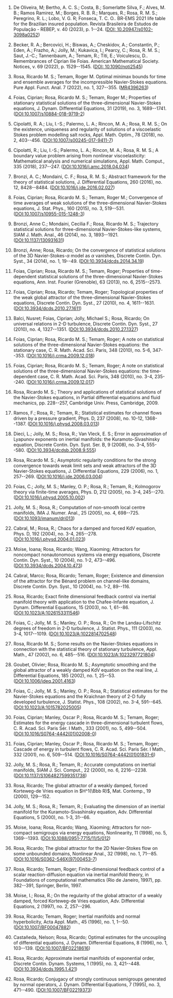 
1. De Oliveira, M; Bertho, A. C. S.; Costa, B.; Somerlatte Silva, F.; Alves, M. B.; Ramos Ramirez, M.; Borges, R. B. R.; Marques, R.; Rosa, R. M. S.; Peregrino, R. L.; Lobo, V. G. R; Fonseca, T. C. O.. BR-EMS 2021 life table for the Brazilian insured population. Revista Brasileira de Estudos de População - REBEP, v. 40 (2023), p. 1--24. ([DOI: 10.20947/s0102-3098a0252](http://dx.doi.org/10.20947/s0102-3098a0252))

1. Becker, R. A.; Bercovici, H.; Biswas, A.; Cheskidov, A.; Constantin, P.; Eden, A.; Frazho, A.; Jolly, M.; Kukavica, I.; Pearcy, C.; Rosa, R. M. S.; Saut, J.-C.; Tannenbaum, A.; Temam, R.; Titi, E.; Voiculescu, D.. Remembrances of Ciprian Ilie Foias. American Mathematical Society. Notices, v. 69 (2022), p. 1529--1545. ([DOI: 10.1090/noti2545](https://doi.org/10.1090/noti2545))

1. Rosa, Ricardo M. S.; Temam, Roger M. Optimal minimax bounds for time and ensemble averages for the incompressible Navier-Stokes equations. Pure Appl. Funct. Anal. 7 (2022), no. 1, 327--355. ([MR4396263](http://www.ams.org/mathscinet-getitem?mr=MR4396263))

1. Foias, Ciprian; Rosa, Ricardo M. S.; Temam, Roger M.; Properties of stationary statistical solutions of the three-dimensional Navier-Stokes equations, J. Dynam. Differential Equations, 31 (2019), no. 3, 1689--1741. ([DOI:10.1007/s10884-018-9719-2](https://doi.org/10.1007/s10884-018-9719-2))

1. Cipolatti, R. A.; Liu, I.-S.; Palermo, L. A.; Rincon, M. A.; Rosa, R. M. S.; On the existence, uniqueness and regularity of solutions of a viscoelastic Stokes problem modelling salt rocks, Appl. Math. Optim., 78 (2018), no. 2, 403--456. ([DOI:10.1007/s00245-017-9411-7](https://doi.org/10.1007/s00245-017-9411-7))

1. Cipolatti, R.; Liu, I.-S.; Palermo, L. A.; Rincon, M. A.; Rosa, R. M. S.; A boundary value problem arising from nonlinear viscoelasticity: Mathematical analysis and numerical simulations, Appl. Math. Comput., 335 (2018), 237--247. ([DOI:10.1016/j.amc.2018.04.034](https://doi.org/10.1016/j.amc.2018.04.034))

1. Bronzi, A. C.; Mondaini, C. F.; Rosa, R. M. S.; Abstract framework for the theory of statistical solutions, J. Differential Equations, 260 (2016), no. 12, 8428--8484. ([DOI:10.1016/j.jde.2016.02.027](https://doi.org/10.1016/j.jde.2016.02.027))

1. Foias, Ciprian; Rosa, Ricardo M. S.; Temam, Roger M.; Convergence of time averages of weak solutions of the three-dimensional Navier-Stokes equations, J. Stat. Phys., 160 (2015), no. 3, 519--531. ([DOI:10.1007/s10955-015-1248-3](https://doi.org/10.1007/s10955-015-1248-3))

1. Bronzi, Anne C.; Mondaini, Cecilia F.; Rosa, Ricardo M. S.; Trajectory statistical solutions for three-dimensional Navier-Stokes-like systems, SIAM J. Math. Anal., 46 (2014), no. 3, 1893--1921. ([DOI:10.1137/130931631](https://doi.org/10.1137/130931631))

1. Bronzi, Anne; Rosa, Ricardo; On the convergence of statistical solutions of the 3D Navier-Stokes-$α$ model as $α$ vanishes, Discrete Contin. Dyn. Syst., 34 (2014), no. 1, 19--49. ([DOI:10.3934/dcds.2014.34.19](https://doi.org/10.3934/dcds.2014.34.19))

1. Foias, Ciprian; Rosa, Ricardo M. S.; Temam, Roger; Properties of time-dependent statistical solutions of the three-dimensional Navier-Stokes equations, Ann. Inst. Fourier (Grenoble), 63 (2013), no. 6, 2515--2573.

1. Foias, Ciprian; Rosa, Ricardo; Temam, Roger; Topological properties of the weak global attractor of the three-dimensional Navier-Stokes equations, Discrete Contin. Dyn. Syst., 27 (2010), no. 4, 1611--1631. ([DOI:10.3934/dcds.2010.27.1611](https://doi.org/10.3934/dcds.2010.27.1611))

1. Balci, Nusret; Foias, Ciprian; Jolly, Michael S.; Rosa, Ricardo; On universal relations in 2-D turbulence, Discrete Contin. Dyn. Syst., 27 (2010), no. 4, 1327--1351. ([DOI:10.3934/dcds.2010.27.1327](https://doi.org/10.3934/dcds.2010.27.1327))

1. Foias, Ciprian; Rosa, Ricardo M. S.; Temam, Roger; A note on statistical solutions of the three-dimensional Navier-Stokes equations: the stationary case, C. R. Math. Acad. Sci. Paris, 348 (2010), no. 5-6, 347--353. ([DOI:10.1016/j.crma.2009.12.018](https://doi.org/10.1016/j.crma.2009.12.018))

1. Foias, Ciprian; Rosa, Ricardo M. S.; Temam, Roger; A note on statistical solutions of the three-dimensional Navier-Stokes equations: the time-dependent case, C. R. Math. Acad. Sci. Paris, 348 (2010), no. 3-4, 235--240. ([DOI:10.1016/j.crma.2009.12.017](https://doi.org/10.1016/j.crma.2009.12.017))

1. Rosa, Ricardo M. S.; Theory and applications of statistical solutions of the Navier-Stokes equations, in Partial differential equations and fluid mechanics, pp. 228--257, Cambridge Univ. Press, Cambridge, 2009.

1. Ramos, F.; Rosa, R.; Temam, R.; Statistical estimates for channel flows driven by a pressure gradient, Phys. D, 237 (2008), no. 10-12, 1368--1387. ([DOI:10.1016/j.physd.2008.03.013](https://doi.org/10.1016/j.physd.2008.03.013))

1. Dieci, L.; Jolly, M. S.; Rosa, R.; Van Vleck, E. S.; Error in approximation of Lyapunov exponents on inertial manifolds: the Kuramoto-Sivashinsky equation, Discrete Contin. Dyn. Syst. Ser. B, 9 (2008), no. 3-4, 555--580. ([DOI:10.3934/dcdsb.2008.9.555](https://doi.org/10.3934/dcdsb.2008.9.555))

1. Rosa, Ricardo M. S.; Asymptotic regularity conditions for the strong convergence towards weak limit sets and weak attractors of the 3D Navier-Stokes equations, J. Differential Equations, 229 (2006), no. 1, 257--269. ([DOI:10.1016/j.jde.2006.03.004](https://doi.org/10.1016/j.jde.2006.03.004))

1. Foias, C.; Jolly, M. S.; Manley, O. P.; Rosa, R.; Temam, R.; Kolmogorov theory via finite-time averages, Phys. D, 212 (2005), no. 3-4, 245--270. ([DOI:10.1016/j.physd.2005.10.002](https://doi.org/10.1016/j.physd.2005.10.002))

1. Jolly, M. S.; Rosa, R.; Computation of non-smooth local centre manifolds, IMA J. Numer. Anal., 25 (2005), no. 4, 698--725. ([DOI:10.1093/imanum/dri013](https://doi.org/10.1093/imanum/dri013))

1. Cabral, M.; Rosa, R.; Chaos for a damped and forced KdV equation, Phys. D, 192 (2004), no. 3-4, 265--278. ([DOI:10.1016/j.physd.2004.01.023](https://doi.org/10.1016/j.physd.2004.01.023))

1. Moise, Ioana; Rosa, Ricardo; Wang, Xiaoming; Attractors for noncompact nonautonomous systems via energy equations, Discrete Contin. Dyn. Syst., 10 (2004), no. 1-2, 473--496. ([DOI:10.3934/dcds.2004.10.473](https://doi.org/10.3934/dcds.2004.10.473))

1. Cabral, Marco; Rosa, Ricardo; Temam, Roger; Existence and dimension of the attractor for the Bénard problem on channel-like domains, Discrete Contin. Dyn. Syst., 10 (2004), no. 1-2, 89--116.

1. Rosa, Ricardo; Exact finite dimensional feedback control via inertial manifold theory with application to the Chafee-Infante equation, J. Dynam. Differential Equations, 15 (2003), no. 1, 61--86. ([DOI:10.1023/A:1026153311546](https://doi.org/10.1023/A:1026153311546))

1. Foias, C.; Jolly, M. S.; Manley, O. P.; Rosa, R.; On the Landau-Lifschitz degrees of freedom in 2-D turbulence, J. Statist. Phys., 111 (2003), no. 3-4, 1017--1019. ([DOI:10.1023/A:1022814702548](https://doi.org/10.1023/A:1022814702548))

1. Rosa, Ricardo M. S.; Some results on the Navier-Stokes equations in connection with the statistical theory of stationary turbulence, Appl. Math., 47 (2002), no. 6, 485--516. ([DOI:10.1023/A:1023297721804](https://doi.org/10.1023/A:1023297721804))

1. Goubet, Olivier; Rosa, Ricardo M. S.; Asymptotic smoothing and the global attractor of a weakly damped KdV equation on the real line, J. Differential Equations, 185 (2002), no. 1, 25--53. ([DOI:10.1006/jdeq.2001.4163](https://doi.org/10.1006/jdeq.2001.4163))

1. Foias, C.; Jolly, M. S.; Manley, O. P.; Rosa, R.; Statistical estimates for the Navier-Stokes equations and the Kraichnan theory of 2-D fully developed turbulence, J. Statist. Phys., 108 (2002), no. 3-4, 591--645. ([DOI:10.1023/A:1015782025005](https://doi.org/10.1023/A:1015782025005))

1. Foias, Ciprian; Manley, Oscar P.; Rosa, Ricardo M. S.; Temam, Roger; Estimates for the energy cascade in three-dimensional turbulent flows, C. R. Acad. Sci. Paris Sér. I Math., 333 (2001), no. 5, 499--504. ([DOI:10.1016/S0764-4442(01)02008-0](https://doi.org/10.1016/S0764-4442(01)02008-0))

1. Foias, Ciprian; Manley, Oscar P.; Rosa, Ricardo M. S.; Temam, Roger; Cascade of energy in turbulent flows, C. R. Acad. Sci. Paris Sér. I Math., 332 (2001), no. 6, 509--514. ([DOI:10.1016/S0764-4442(01)01831-6](https://doi.org/10.1016/S0764-4442(01)01831-6))

1. Jolly, M. S.; Rosa, R.; Temam, R.; Accurate computations on inertial manifolds, SIAM J. Sci. Comput., 22 (2000), no. 6, 2216--2238. ([DOI:10.1137/S1064827599351738](https://doi.org/10.1137/S1064827599351738))

1. Rosa, Ricardo; The global attractor of a weakly damped, forced Korteweg-de Vries equation in $H^1(\Bbb R)$, Mat. Contemp., 19 (2000), 129--152.

1. Jolly, M. S.; Rosa, R.; Temam, R.; Evaluating the dimension of an inertial manifold for the Kuramoto-Sivashinsky equation, Adv. Differential Equations, 5 (2000), no. 1-3, 31--66.

1. Moise, Ioana; Rosa, Ricardo; Wang, Xiaoming; Attractors for non-compact semigroups via energy equations, Nonlinearity, 11 (1998), no. 5, 1369--1393. ([DOI:10.1088/0951-7715/11/5/012](https://doi.org/10.1088/0951-7715/11/5/012))

1. Rosa, Ricardo; The global attractor for the $2$D Navier-Stokes flow on some unbounded domains, Nonlinear Anal., 32 (1998), no. 1, 71--85. ([DOI:10.1016/S0362-546X(97)00453-7](https://doi.org/10.1016/S0362-546X(97)00453-7))

1. Rosa, Ricardo; Temam, Roger; Finite-dimensional feedback control of a scalar reaction-diffusion equation via inertial manifold theory, in Foundations of computational mathematics (Rio de Janeiro, 1997), pp. 382--391, Springer, Berlin, 1997.

1. Moise, I.; Rosa, R.; On the regularity of the global attractor of a weakly damped, forced Korteweg-de Vries equation, Adv. Differential Equations, 2 (1997), no. 2, 257--296.

1. Rosa, Ricardo; Temam, Roger; Inertial manifolds and normal hyperbolicity, Acta Appl. Math., 45 (1996), no. 1, 1--50. ([DOI:10.1007/BF00047882](https://doi.org/10.1007/BF00047882))

1. Castañeda, Nelson; Rosa, Ricardo; Optimal estimates for the uncoupling of differential equations, J. Dynam. Differential Equations, 8 (1996), no. 1, 103--139. ([DOI:10.1007/BF02218616](https://doi.org/10.1007/BF02218616))

1. Rosa, Ricardo; Approximate inertial manifolds of exponential order, Discrete Contin. Dynam. Systems, 1 (1995), no. 3, 421--448. ([DOI:10.3934/dcds.1995.1.421](https://doi.org/10.3934/dcds.1995.1.421))

1. Rosa, Ricardo; Conjugacy of strongly continuous semigroups generated by normal operators, J. Dynam. Differential Equations, 7 (1995), no. 3, 471--490. ([DOI:10.1007/BF02219373](https://doi.org/10.1007/BF02219373))
